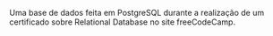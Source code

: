 Uma base de dados feita em PostgreSQL durante a realização de um certificado sobre Relational Database no site freeCodeCamp.
